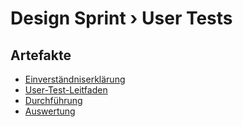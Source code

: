 # Design Sprint › User Tests

## Artefakte
- [Einverständniserklärung](../stakeholderinterviews/einverständniserklärung.pdf)
- [User-Test-Leitfaden](./usertestleitfaden.pdf)
- [Durchführung](./durchfuerung.md)
- [Auswertung](./auswertung.md)
